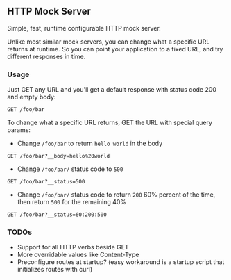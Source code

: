 ## HTTP Mock Server

Simple, fast, runtime configurable HTTP mock server.

Unlike most similar mock servers, you can change what a specific URL returns at runtime. So you can point your application to a fixed URL, and try different responses in time.

### Usage

Just GET any URL and you'll get a default response with status code 200 and empty body:

```GET /foo/bar```

To change what a specific URL returns, GET the URL with special query params:

* Change `/foo/bar` to return `hello world` in the body

```GET /foo/bar?__body=hello%20world```

* Change `/foo/bar/` status code to `500`

```GET /foo/bar?__status=500```

* Change `/foo/bar/` status code to return `200` 60% percent of the time, then return `500` for the remaining 40%

```GET /foo/bar?__status=60:200:500```



### TODOs

* Support for all HTTP verbs beside GET
* More overridable values like Content-Type
* Preconfigure routes at startup? (easy workaround is a startup script that initializes routes with curl)
